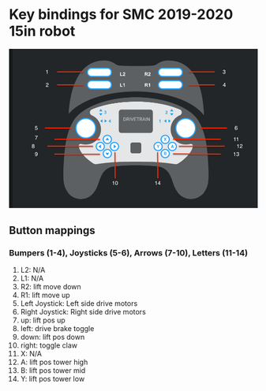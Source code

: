 # Key bindings for SMC 2019-2020 15in robot
![Controller](https://raw.githubusercontent.com/smcrobotics/competition_bot_15_inch/master/docs/controller.png)

## Button mappings
### Bumpers (1-4), Joysticks (5-6), Arrows (7-10), Letters (11-14)
1. L2: N/A
1. L1: N/A
1. R2: lift move down
1. R1: lift move up
1. Left Joystick: Left side drive motors
1. Right Joystick: Right side drive motors
1. up: lift pos up
1. left: drive brake toggle
1. down: lift pos down
1. right: toggle claw
1. X: N/A
1. A: lift pos tower high
1. B: lift pos tower mid
1. Y: lift pos tower low
